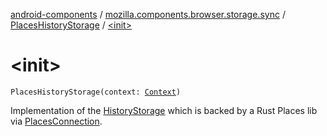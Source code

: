 [android-components](../../index.md) / [mozilla.components.browser.storage.sync](../index.md) / [PlacesHistoryStorage](index.md) / [&lt;init&gt;](./-init-.md)

# &lt;init&gt;

`PlacesHistoryStorage(context: `[`Context`](https://developer.android.com/reference/android/content/Context.html)`)`

Implementation of the [HistoryStorage](../../mozilla.components.concept.storage/-history-storage/index.md) which is backed by a Rust Places lib via [PlacesConnection](#).

